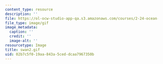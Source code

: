 ```yaml
---
content_type: resource
description: ''
file: https://ol-ocw-studio-app-qa.s3.amazonaws.com/courses/2-24-ocean-wave-interaction-with-ships-and-offshore-energy-systems-13-022-spring-2002/02b7c5f019aa843a5ceddcaa7967350b_swan2.gif
file_type: image/gif
image_metadata:
  caption: ''
  credit: ''
  image-alt: ''
resourcetype: Image
title: swan2.gif
uid: 02b7c5f0-19aa-843a-5ced-dcaa7967350b
---
```

